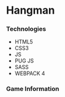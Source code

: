 # Hangman #

### Technologies ###
* HTML5
* CSS3
* JS
* PUG JS
* SASS
* WEBPACK 4

### Game Information ###
